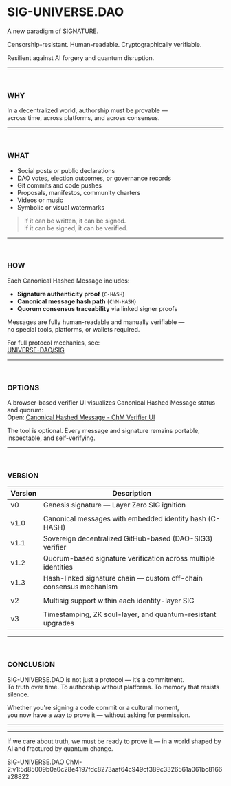 # SIG-UNIVERSE.DAO

A new paradigm of SIGNATURE.
 
Censorship-resistant. Human-readable. Cryptographically verifiable.
  
Resilient against AI forgery and quantum disruption.

---

<br>

### WHY

In a decentralized world, authorship must be provable —  
across time, across platforms, and across consensus.

---

<br>

### WHAT

- Social posts or public declarations  
- DAO votes, election outcomes, or governance records  
- Git commits and code pushes  
- Proposals, manifestos, community charters  
- Videos or music  
- Symbolic or visual watermarks

> If it can be written, it can be signed.  
> If it can be signed, it can be verified.

---

<br>

### HOW

Each Canonical Hashed Message includes:

- **Signature authenticity proof** (`C-HASH`)  
- **Canonical message hash path** (`ChM-HASH`)  
- **Quorum consensus traceability** via linked signer proofs  

Messages are fully human-readable and manually verifiable —  
no special tools, platforms, or wallets required.

For full protocol mechanics, see:  
[UNIVERSE-DAO/SIG](https://github.com/UNIVERSE-DAO/SIG)

---

<br>

### OPTIONS

A browser-based verifier UI visualizes Canonical Hashed Message status and quorum:   
Open: [Canonical Hashed Message - ChM Verifier UI](https://universe-dao.github.io/SIG/index.html)

The tool is optional. Every message and signature remains portable, inspectable, and self-verifying.

---

<br>

### VERSION

| Version | Description                                                          |
|---------|----------------------------------------------------------------------|
| v0      | Genesis signature — Layer Zero SIG ignition                          |
|||
| v1.0    | Canonical messages with embedded identity hash (C-HASH)              |
| v1.1    | Sovereign decentralized GitHub-based (DAO-SIG3) verifier             |
| v1.2    | Quorum-based signature verification across multiple identities       |
| v1.3    | Hash-linked signature chain — custom off-chain consensus mechanism   |
|||
| v2      | Multisig support within each identity-layer SIG                      |
|||
| v3      | Timestamping, ZK soul-layer, and quantum-resistant upgrades          |

---

<br>

### CONCLUSION

SIG-UNIVERSE.DAO is not just a protocol — it’s a commitment.  
To truth over time. To authorship without platforms. To memory that resists silence.

Whether you're signing a code commit or a cultural moment,  
you now have a way to prove it — without asking for permission.

---
---
If we care about truth, we must be ready to prove it — in a world shaped by AI and fractured by quantum change.

SIG-UNIVERSE.DAO
ChM-2:v1:5d85009b0a0c28e4197fdc8273aaf64c949cf389c3326561a061bc8166a28822
